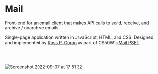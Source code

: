 # Mail 

Front-end for an email client that makes API calls to send, receive, and archive / unarchive emails.

Single-page application written in JavaScript, HTML, and CSS. Designed and implemented by [Ross P. Coron](https://ross-coron.github.io/website/) as part of CS50W's [Mail PSET](https://cs50.harvard.edu/web/2020/projects/3/mail/).

<br/><br/>

![Screenshot 2022-09-07 at 17 51 32](https://user-images.githubusercontent.com/36739882/188935926-a8fe8b1e-78a3-42a6-bcdf-2941442e2cf4.png)
